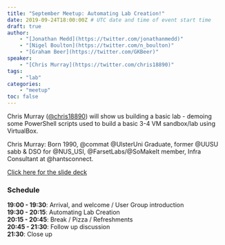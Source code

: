 ```yaml
---
title: "September Meetup: Automating Lab Creation!"
date: 2019-09-24T18:00:00Z # UTC date and time of event start time
draft: true
author: 
    - "[Jonathan Medd](https://twitter.com/jonathanmedd)"
    - "[Nigel Boulton](https://twitter.com/n_boulton)"
    - "[Graham Beer](https://twitter.com/GKBeer)"
speaker: 
    - "[Chris Murray](https://twitter.com/chris18890)"
tags: 
    - "lab"
categories: 
    - "meetup"
toc: false
---
```


Chris Murray ([@chris18890](https://twitter.com/chris18890)) will show us building a basic lab - demoing some PowerShell scripts used to build a basic 3-4 VM sandbox/lab using VirtualBox.

Chris Murray: Born 1990, @commat @UlsterUni Graduate, former @UUSU sabb & DSO for @NUS_USI, @FarsetLabs/@SoMakeIt member, Infra Consultant at @hantsconnect.

[Click here for the slide deck](https://github.com/powershellorguk/SouthCoast/tree/master/Meetups/2019/September)

### Schedule

**19:00 - 19:30**: Arrival, and welcome / User Group introduction  
**19:30 - 20:15**: Automating Lab Creation  
**20:15 - 20:45**: Break / Pizza / Refreshments  
**20:45 - 21:30**: Follow up discussion  
**21:30**: Close up
